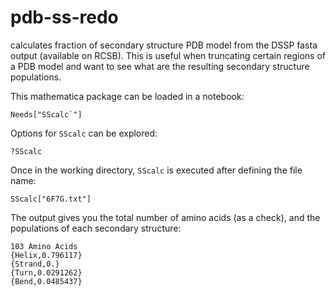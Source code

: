# pdb-ss-redo
calculates fraction of secondary structure PDB model from the DSSP fasta output (available on RCSB). 
This is useful when truncating certain regions of a PDB model and want to see what are the resulting secondary structure populations. 


This mathematica package can be loaded in a notebook:

```
Needs["SScalc`"]
```

Options for `SScalc` can be explored:

```
?SScalc
```

Once in the working directory, `SScalc` is executed after defining the file name:

```
SScalc["6F7G.txt"]
```

The output gives you the total number of amino acids (as a check), and the populations of each secondary structure:

```
103 Amino Acids
{Helix,0.796117}
{Strand,0.}
{Turn,0.0291262}
{Bend,0.0485437}
```


